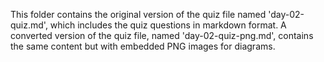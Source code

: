 This folder contains the original version of the quiz file named 'day-02-quiz.md', which includes the quiz questions in markdown format.
A converted version of the quiz file, named 'day-02-quiz-png.md', contains the same content but with embedded PNG images for diagrams.